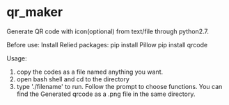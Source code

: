 qr_maker
========

Generate QR code with icon(optional) from text/file through python2.7. 

Before use:
Install Relied packages:
pip install Pillow
pip install qrcode

Usage:
1. copy the codes as a file named anything you want.
2. open bash shell and cd to the directory
3. type './filename' to run. Follow the prompt to choose functions. You can find the Generated qrcode as a .png file in the same directory.



